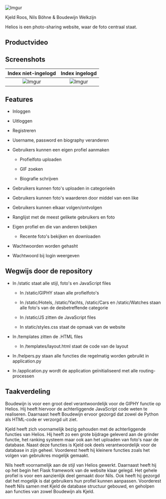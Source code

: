 ![Imgur](https://i.imgur.com/MortyMy.png)

Kjeld Roos, Nils Böhne & Boudewijn Welkzijn

Helios is een photo-sharing website, waar de foto centraal staat.


Productvideo
--------


Screenshots
--------

Index niet-ingelogd        |  Index ingelogd
:-------------------------:|:-------------------------:
![Imgur](https://i.imgur.com/3T1b6U1.png) | ![Imgur](https://i.imgur.com/AkbnywI.png)


Features
--------


* Inloggen

* Uitloggen

* Registreren

* Username, password en biography veranderen

* Gebruikers kunnen een eigen profiel aanmaken

     * Profielfoto uploaden
     
     * GIF zoeken
     
     * Biografie schrijven

* Gebruikers kunnen foto's uploaden in categorieën

* Gebruikers kunnen foto's waarderen door middel van een like

* Gebruikers kunnen elkaar volgen/ontvolgen

* Ranglijst met de meest gelikete gebruikers en foto

* Eigen profiel en die van anderen bekijken
     
     * Recente foto's bekijken en downloaden

* Wachtwoorden worden gehasht

* Wachtwoord bij login weergeven


Wegwijs door de repository
--------------------------


*  In /static staat alle stijl, foto's en JavaScript files

      * In /static/GIPHY staan alle profielfoto's

      * In /static/Hotels, /static/Yachts, /static/Cars en /static/Watches staan alle foto's van de desbetreffende categorie

      * In /static/JS zitten de JavaScript files

      * In static/styles.css staat de opmaak van de website
      
* In /templates zitten de .HTML files

     * In /templates/layout.html staat de code van de layout
      
* In /helpers.py staan alle functies die regelmatig worden gebruikt in application.py

* In /application.py wordt de application geïnitialiseerd met alle routing-processen


Taakverdeling
------------------


Boudewijn is voor een groot deel verantwoordelijk voor de GIPHY functie op Helios. Hij heeft hiervoor de achterliggende JavaScript code weten te realiseren. Daarnaast heeft Boudewijn ervoor gezorgd dat zowel de Python als HTML-code er verzorgd uit ziet.

Kjeld heeft zich voornamelijk bezig gehouden met de achterliggende functies van Helios. Hij heeft zo een grote bijdrage geleverd aan de grinder functie, het ranking systeem maar ook aan het uploaden van foto's naar de database. Naast deze functies is Kjeld ook deels verantwoordelijk voor de database in zijn geheel. Voorderest heeft hij kleinere functies zoals het  volgen van gebruikres mogelijk gemaakt.

Nils heeft voornamelijk aan de stijl van Helios gewerkt. Daarnaast heeft hij op het begin het Flask framework van de website klaar gelegd. Het gehele profiel is voor een aanzienlijk deel gemaakt door Nils. Ook heeft hij gezorgd dat het mogelijk is dat gebruikers hun profiel kunnen aanpassen. Voorderest heeft Nils samen met Kjeld de database structuur gebouwd, en geholpen aan functies van zowel Boudewijn als Kjeld.
